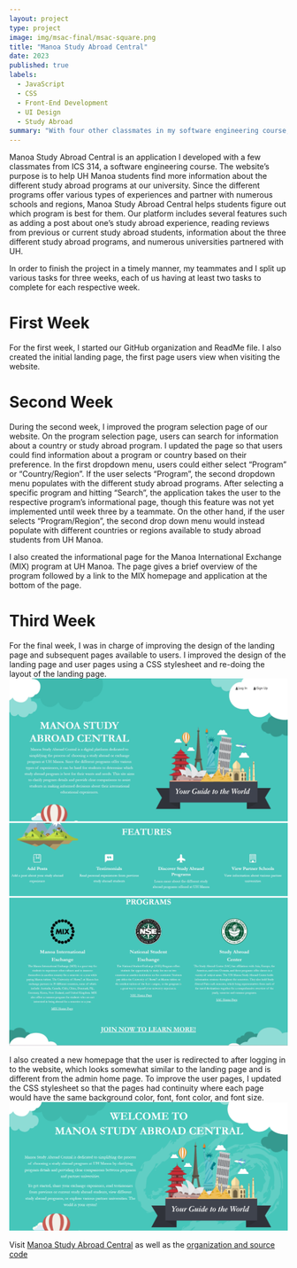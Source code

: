 ```yaml
---
layout: project
type: project
image: img/msac-final/msac-square.png
title: "Manoa Study Abroad Central"
date: 2023
published: true
labels:
  - JavaScript
  - CSS
  - Front-End Development
  - UI Design
  - Study Abroad
summary: "With four other classmates in my software engineering course, we created a website dedicated to simplifying the process of choosing a study abroad program at our university UH Manoa."
---
```


Manoa Study Abroad Central is an application I developed with a few classmates from ICS 314, a software engineering course. The website’s purpose is to help UH Manoa students find more information about the different study abroad programs at our university. Since the different programs offer various types of experiences and partner with numerous schools and regions, Manoa Study Abroad Central helps students figure out which program is best for them. Our platform includes several features such as adding a post about one’s study abroad experience, reading reviews from previous or current study abroad students, information about the three different study abroad programs, and numerous universities partnered with UH. 

In order to finish the project in a timely manner, my teammates and I split up various tasks for three weeks, each of us having at least two tasks to complete for each respective week. 

# First Week 

For the first week, I started our GitHub organization and ReadMe file. I also created the initial landing page, the first page users view when visiting the website. 

# Second Week 

During the second week, I improved the program selection page of our website. On the program selection page, users can search for information about a country or study abroad program. I updated the page so that users could find information about a program or country based on their preference. In the first dropdown menu, users could either select “Program” or “Country/Region”. If the user selects “Program”, the second dropdown menu populates with the different study abroad programs. After selecting a specific program and hitting “Search”, the application takes the user to the respective program’s informational page, though this feature was not yet implemented until week three by a teammate. On the other hand, if the user selects “Program/Region”, the second drop down menu would instead populate with different countries or regions available to study abroad students from UH Manoa. 

I also created the informational page for the Manoa International Exchange (MIX) program at UH Manoa. The page gives a brief overview of the program followed by a link to the MIX homepage and application at the bottom of the page. 

# Third Week 

For the final week, I was in charge of improving the design of the landing page and subsequent pages available to users. I improved the design of the landing page and user pages using a CSS stylesheet and re-doing the layout of the landing page.
<img src="../img/msac-final/landing1.png">
<img src="../img/msac-final/landing2.png">
<img src="../img/msac-final/landing3.png">

I also created a new homepage that the user is redirected to after logging in to the website, which looks somewhat similar to the landing page and is different from the admin home page. To improve the user pages, I updated the CSS stylesheet so that the pages had continuity where each page would have the same background color, font, font color, and font size. 
<img src="../img/msac-final/user-home.png">


Visit [Manoa Study Abroad Central](https://manoa-study-abroad-central.xyz/) as well as the [organization and source code](https://github.com/manoa-study-abroad-central) 
